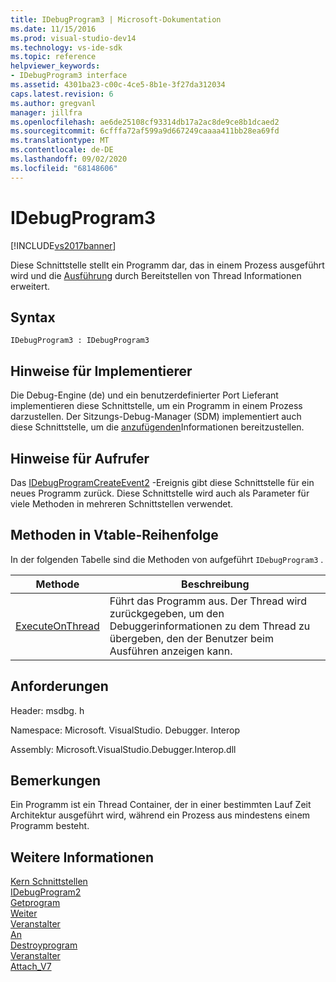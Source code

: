 ```yaml
---
title: IDebugProgram3 | Microsoft-Dokumentation
ms.date: 11/15/2016
ms.prod: visual-studio-dev14
ms.technology: vs-ide-sdk
ms.topic: reference
helpviewer_keywords:
- IDebugProgram3 interface
ms.assetid: 4301ba23-c00c-4ce5-8b1e-3f27da312034
caps.latest.revision: 6
ms.author: gregvanl
manager: jillfra
ms.openlocfilehash: ae6de25108cf93314db17a2ac8de9ce8b1dcaed2
ms.sourcegitcommit: 6cfffa72af599a9d667249caaaa411bb28ea69fd
ms.translationtype: MT
ms.contentlocale: de-DE
ms.lasthandoff: 09/02/2020
ms.locfileid: "68148606"
---
```

# <a name="idebugprogram3"></a>IDebugProgram3
[!INCLUDE[vs2017banner](../../../includes/vs2017banner.md)]

Diese Schnittstelle stellt ein Programm dar, das in einem Prozess ausgeführt wird und die [Ausführung](../../../extensibility/debugger/reference/idebugprogram2-execute.md) durch Bereitstellen von Thread Informationen erweitert.  
  
## <a name="syntax"></a>Syntax  
  
```  
IDebugProgram3 : IDebugProgram3  
```  
  
## <a name="notes-for-implementers"></a>Hinweise für Implementierer  
 Die Debug-Engine (de) und ein benutzerdefinierter Port Lieferant implementieren diese Schnittstelle, um ein Programm in einem Prozess darzustellen. Der Sitzungs-Debug-Manager (SDM) implementiert auch diese Schnittstelle, um die [anzufügenden](../../../extensibility/debugger/reference/idebugprogram2-attach.md)Informationen bereitzustellen.  
  
## <a name="notes-for-callers"></a>Hinweise für Aufrufer  
 Das [IDebugProgramCreateEvent2](../../../extensibility/debugger/reference/idebugprogramcreateevent2.md) -Ereignis gibt diese Schnittstelle für ein neues Programm zurück. Diese Schnittstelle wird auch als Parameter für viele Methoden in mehreren Schnittstellen verwendet.  
  
## <a name="methods-in-vtable-order"></a>Methoden in Vtable-Reihenfolge  
 In der folgenden Tabelle sind die Methoden von aufgeführt `IDebugProgram3` .  
  
|Methode|Beschreibung|  
|------------|-----------------|  
|[ExecuteOnThread](../../../extensibility/debugger/reference/idebugprogram3-executeonthread.md)|Führt das Programm aus. Der Thread wird zurückgegeben, um den Debuggerinformationen zu dem Thread zu übergeben, den der Benutzer beim Ausführen anzeigen kann.|  
  
## <a name="requirements"></a>Anforderungen  
 Header: msdbg. h  
  
 Namespace: Microsoft. VisualStudio. Debugger. Interop  
  
 Assembly: Microsoft.VisualStudio.Debugger.Interop.dll  
  
## <a name="remarks"></a>Bemerkungen  
 Ein Programm ist ein Thread Container, der in einer bestimmten Lauf Zeit Architektur ausgeführt wird, während ein Prozess aus mindestens einem Programm besteht.  
  
## <a name="see-also"></a>Weitere Informationen  
 [Kern Schnittstellen](../../../extensibility/debugger/reference/core-interfaces.md)   
 [IDebugProgram2](../../../extensibility/debugger/reference/idebugprogram2.md)   
 [Getprogram](../../../extensibility/debugger/reference/idebugthread2-getprogram.md)   
 [Weiter](../../../extensibility/debugger/reference/ienumdebugprograms2-next.md)   
 [Veranstalter](../../../extensibility/debugger/reference/idebugportevents2-event.md)   
 [An](../../../extensibility/debugger/reference/idebugengine2-attach.md)   
 [Destroyprogram](../../../extensibility/debugger/reference/idebugengine2-destroyprogram.md)   
 [Veranstalter](../../../extensibility/debugger/reference/idebugeventcallback2-event.md)   
 [Attach_V7](../../../extensibility/debugger/reference/idebugprogramnode2-attach-v7.md)
